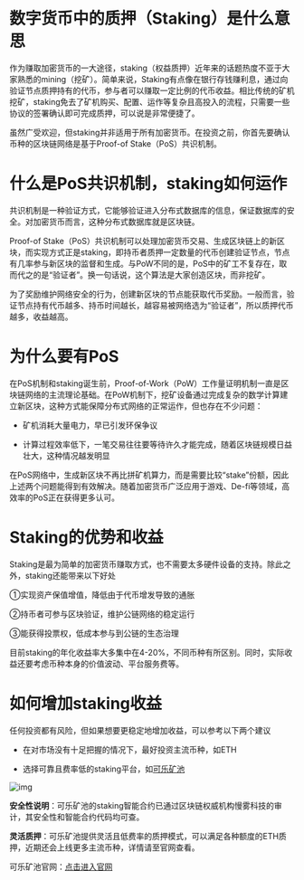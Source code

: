 # 数字货币中的质押（Staking）是什么意思

作为赚取加密货币的一大途径，staking（权益质押）近年来的话题热度不亚于大家熟悉的mining（挖矿）。简单来说，Staking有点像在银行存钱赚利息，通过向验证节点质押持有的代币，参与者可以赚取一定比例的代币收益。相比传统的矿机挖矿，staking免去了矿机购买、配置、运作等复杂且高投入的流程，只需要一些协议的签署确认即可完成质押，可以说是非常便捷了。

虽然广受欢迎，但staking并非适用于所有加密货币。在投资之前，你首先要确认币种的区块链网络是基于Proof-of Stake（PoS）共识机制。

# 什么是PoS共识机制，staking如何运作

共识机制是一种验证方式，它能够验证进入分布式数据库的信息，保证数据库的安全。对加密货币而言，这种分布式数据库就是区块链。

Proof-of Stake（PoS）共识机制可以处理加密货币交易、生成区块链上的新区块，而实现方式正是staking，即持币者质押一定数量的代币创建验证节点，节点有几率参与新区块的监督和生成。与PoW不同的是，PoS中的矿工不复存在，取而代之的是“验证者”。换一句话说，这个算法是大家创造区块，而非挖矿。

为了奖励维护网络安全的行为，创建新区块的节点能获取代币奖励。一般而言，验证节点持有代币越多、持币时间越长，越容易被网络选为“验证者”，所以质押代币越多，收益越高。

# 为什么要有PoS

在PoS机制和staking诞生前，Proof-of-Work（PoW）工作量证明机制一直是区块链网络的主流理论基础。在PoW机制下，挖矿设备通过完成复杂的数学计算建立新区块，这种方式能保障分布式网络的正常运作，但也存在不少问题：

- 矿机消耗大量电力，早已引发环保争议

- 计算过程效率低下，一笔交易往往要等待许久才能完成，随着区块链规模日益壮大，这种情况越发明显

在PoS网络中，生成新区块不再比拼矿机算力，而是需要比较“stake”份额，因此上述两个问题能得到有效解决。随着加密货币广泛应用于游戏、De-fi等领域，高效率的PoS正在获得更多认可。

# Staking的优势和收益

Staking是最为简单的加密货币赚取方式，也不需要太多硬件设备的支持。除此之外，staking还能带来以下好处

①实现资产保值增值，降低由于代币增发导致的通胀

②持币者可参与区块验证，维护公链网络的稳定运行

③能获得投票权，低成本参与到公链的生态治理

目前staking的年化收益率大多集中在4-20%，不同币种有所区别。同时，实际收益还要考虑币种本身的价值波动、平台服务费等。

# 如何增加staking收益

任何投资都有风险，但如果想要更稳定地增加收益，可以参考以下两个建议

- 在对市场没有十足把握的情况下，最好投资主流币种，如ETH

- 选择可靠且费率低的staking平台，如[可乐矿池](https://www.kelepool.com/)

![img](https://miro.medium.com/max/1400/1*QGtwnlgxVFHiniUffPbbmA.png)

**安全性说明**：可乐矿池的staking智能合约已通过区块链权威机构慢雾科技的审计，其安全性和智能合约代码均可查。

**灵活质押**：可乐矿池提供灵活且低费率的质押模式，可以满足各种额度的ETH质押，近期还会上线更多主流币种，详情请至官网查看。

可乐矿池官网：[点击进入官网](https://www.kelepool.com/)
